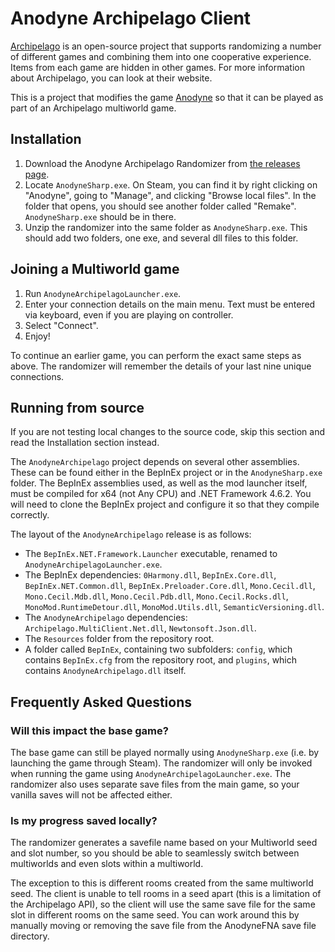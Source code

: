 # Anodyne Archipelago Client

[Archipelago](https://archipelago.gg/) is an open-source project that supports
randomizing a number of different games and combining them into one cooperative
experience. Items from each game are hidden in other games. For more information
about Archipelago, you can look at their website.

This is a project that modifies the game [Anodyne](https://www.anodynegame.com/)
so that it can be played as part of an Archipelago multiworld game.

## Installation

1. Download the Anodyne Archipelago Randomizer from
   [the releases page](https://code.fourisland.com/anodyne-archipelago/about/CHANGELOG.md).
2. Locate `AnodyneSharp.exe`. On Steam, you can find it by right clicking on
   "Anodyne", going to "Manage", and clicking "Browse local files". In the
   folder that opens, you should see another folder called "Remake".
   `AnodyneSharp.exe` should be in there.
3. Unzip the randomizer into the same folder as `AnodyneSharp.exe`. This should
   add two folders, one exe, and several dll files to this folder.

## Joining a Multiworld game

1. Run `AnodyneArchipelagoLauncher.exe`.
2. Enter your connection details on the main menu. Text must be entered via
   keyboard, even if you are playing on controller.
3. Select "Connect".
4. Enjoy!

To continue an earlier game, you can perform the exact same steps as above. The
randomizer will remember the details of your last nine unique connections.

## Running from source

If you are not testing local changes to the source code, skip this section and
read the Installation section instead.

The `AnodyneArchipelago` project depends on several other assemblies. These can
be found either in the BepInEx project or in the `AnodyneSharp.exe` folder. The
BepInEx assemblies used, as well as the mod launcher itself, must be compiled
for x64 (not Any CPU) and .NET Framework 4.6.2. You will need to clone the
BepInEx project and configure it so that they compile correctly.

The layout of the `AnodyneArchipelago` release is as follows:

- The `BepInEx.NET.Framework.Launcher` executable, renamed to
  `AnodyneArchipelagoLauncher.exe`.
- The BepInEx dependencies: `0Harmony.dll`, `BepInEx.Core.dll`,
  `BepInEx.NET.Common.dll`, `BepInEx.Preloader.Core.dll`, `Mono.Cecil.dll`,
  `Mono.Cecil.Mdb.dll`, `Mono.Cecil.Pdb.dll`, `Mono.Cecil.Rocks.dll`,
  `MonoMod.RuntimeDetour.dll`, `MonoMod.Utils.dll`, `SemanticVersioning.dll`.
- The `AnodyneArchipelago` dependencies: `Archipelago.MultiClient.Net.dll`,
  `Newtonsoft.Json.dll`.
- The `Resources` folder from the repository root.
- A folder called `BepInEx`, containing two subfolders: `config`, which contains
  `BepInEx.cfg` from the repository root, and `plugins`, which contains
  `AnodyneArchipelago.dll` itself.

## Frequently Asked Questions

### Will this impact the base game?

The base game can still be played normally using `AnodyneSharp.exe` (i.e. by
launching the game through Steam). The randomizer will only be invoked when
running the game using `AnodyneArchipelagoLauncher.exe`. The randomizer also
uses separate save files from the main game, so your vanilla saves will not be
affected either.

### Is my progress saved locally?

The randomizer generates a savefile name based on your Multiworld seed and slot
number, so you should be able to seamlessly switch between multiworlds and even
slots within a multiworld.

The exception to this is different rooms created from the same multiworld seed.
The client is unable to tell rooms in a seed apart (this is a limitation of the
Archipelago API), so the client will use the same save file for the same slot in
different rooms on the same seed. You can work around this by manually moving or
removing the save file from the AnodyneFNA save file directory.
